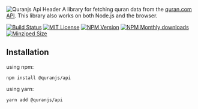 ![Quranjs Api Header](https://github.com/quranjs/api/raw/master/media/repo-header.png)
A library for fetching quran data from the [quran.com API][qdc-api]. This library also works on both Node.js and the browser.

[![Build Status][build-badge]][build]
[![MIT License][license-badge]][license]
[![NPM Version][npm-badge]][npm]
[![NPM Monthly downloads][downloads-badge]][npm]
[![Minziped Size][size-badge]][npm]

## Installation

using npm:

```ssh
npm install @quranjs/api
```

using yarn:

```ssh
yarn add @quranjs/api
```

<!-- Links -->

[qdc-api]: https://quran.api-docs.io/
[build-badge]: https://img.shields.io/github/workflow/status/quranjs/api/CI?logo=github&style=flat-square
[build]: https://github.com/quranjs/api/actions?query=workflow%3ACI
[license-badge]: https://img.shields.io/github/license/quranjs/api?style=flat-square
[license]: https://github.com/quranjs/api/blob/master/LICENSE
[npm]: https://www.npmjs.com/package/@quranjs/api
[npm-badge]: https://img.shields.io/npm/v/@quranjs/api.svg?style=flat-square
[downloads-badge]: https://img.shields.io/npm/dm/@quranjs/api.svg?style=flat-square
[size-badge]: https://img.shields.io/bundlephobia/minzip/@quranjs/api/latest.svg?style=flat-square
